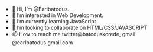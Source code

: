 - 👋 Hi, I’m @Earlbatodus.
- 👀 I’m interested in Web Development.
- 🌱 I’m currently learning JavaScript
- 💞️ I’m looking to collaborate on HTML/CSS/JAVASCRIPT
- 📫 How to reach me twitter@batoduskorede, gmail: @earlbatodus.gmail.com

<!---
Earlbatodus/Earlbatodus is a ✨ special ✨ repository because its `README.md` (this file) appears on your GitHub profile.
You can click the Preview link to take a look at your changes.
--->
